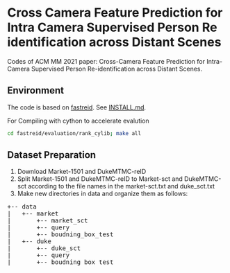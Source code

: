 # Cross Camera Feature Prediction for Intra Camera Supervised Person Re identification across Distant Scenes
Codes of ACM MM 2021 paper: Cross-Camera Feature Prediction for Intra-Camera Supervised Person Re-identification across Distant Scenes. 

## Environment

The code is based on [fastreid](https://github.com/JDAI-CV/fast-reid). See [INSTALL.md](https://github.com/JDAI-CV/fast-reid/blob/master/INSTALL.md).

For Compiling with cython to accelerate evalution
```bash
cd fastreid/evaluation/rank_cylib; make all
```

## Dataset Preparation

1. Download Market-1501 and DukeMTMC-reID
2. Split Market-1501 and DukeMTMC-reID to Market-sct and DukeMTMC-sct according to the file names in the market-sct.txt and duke_sct.txt
3. Make new directories in data and organize them as follows:
<pre>
+-- data
|   +-- market
|       +-- market_sct
|       +-- query
|       +-- boudning_box_test
|   +-- duke
|       +-- duke_sct
|       +-- query
|       +-- boudning_box_test
</pre>
